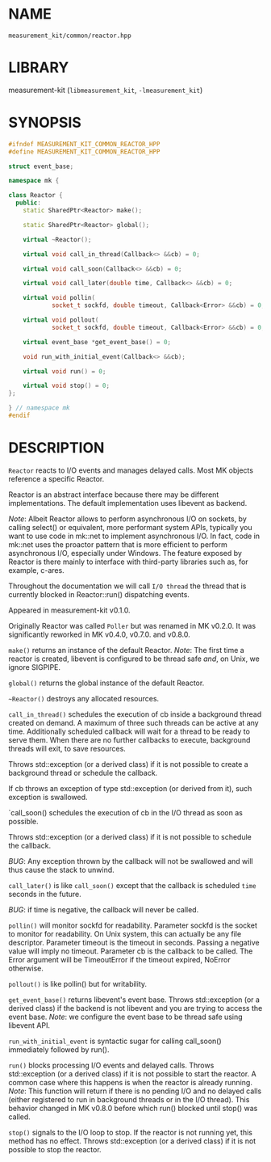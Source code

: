 # NAME

`measurement_kit/common/reactor.hpp`

# LIBRARY

measurement-kit (`libmeasurement_kit`, `-lmeasurement_kit`)

# SYNOPSIS

```C++
#ifndef MEASUREMENT_KIT_COMMON_REACTOR_HPP
#define MEASUREMENT_KIT_COMMON_REACTOR_HPP

struct event_base;

namespace mk {

class Reactor {
  public:
    static SharedPtr<Reactor> make();

    static SharedPtr<Reactor> global();

    virtual ~Reactor();

    virtual void call_in_thread(Callback<> &&cb) = 0;

    virtual void call_soon(Callback<> &&cb) = 0;

    virtual void call_later(double time, Callback<> &&cb) = 0;

    virtual void pollin(
            socket_t sockfd, double timeout, Callback<Error> &&cb) = 0;

    virtual void pollout(
            socket_t sockfd, double timeout, Callback<Error> &&cb) = 0;

    virtual event_base *get_event_base() = 0;

    void run_with_initial_event(Callback<> &&cb);

    virtual void run() = 0;

    virtual void stop() = 0;
};

} // namespace mk
#endif
```

# DESCRIPTION

`Reactor` reacts to I/O events and manages delayed calls. Most MK objects reference a specific Reactor. 

Reactor is an abstract interface because there may be different implementations. The default implementation uses libevent as backend. 

_Note_: Albeit Reactor allows to perform asynchronous I/O on sockets, by calling select() or equivalent, more performant system APIs, typically you want to use code in mk::net to implement asynchronous I/O. In fact, code in mk::net uses the proactor pattern that is more efficient to perform asynchronous I/O, especially under Windows. The feature exposed by Reactor is there mainly to interface with third-party libraries such as, for example, c-ares. 

Throughout the documentation we will call `I/O thread` the thread that is currently blocked in Reactor::run() dispatching events. 

Appeared in measurement-kit v0.1.0. 

Originally Reactor was called `Poller` but was renamed in MK v0.2.0. It was significantly reworked in MK v0.4.0, v0.7.0. and v0.8.0.

`make()` returns an instance of the default Reactor. _Note_: The first time a reactor is created, libevent is configured to be thread safe _and_, on Unix, we ignore SIGPIPE.

`global()` returns the global instance of the default Reactor.

`~Reactor()` destroys any allocated resources.

`call_in_thread()` schedules the execution of cb inside a background thread created on demand. A maximum of three such threads can be active at any time. Additionally scheduled callback will wait for a thread to be ready to serve them. When there are no further callbacks to execute, background threads will exit, to save resources. 

Throws std::exception (or a derived class) if it is not possible to create a background thread or schedule the callback. 

If cb throws an exception of type std::exception (or derived from it), such exception is swallowed.

`call_soon() schedules the execution of cb in the I/O thread as soon as possible. 

Throws std::exception (or a derived class) if it is not possible to schedule the callback. 

_BUG_: Any exception thrown by the callback will not be swallowed and will thus cause the stack to unwind.

`call_later()` is like `call_soon()` except that the callback is scheduled `time` seconds in the future. 

_BUG_: if time is negative, the callback will never be called.

`pollin()` will monitor sockfd for readability. Parameter sockfd is the socket to monitor for readability. On Unix system, this can actually be any file descriptor. Parameter timeout is the timeout in seconds. Passing a negative value will imply no timeout. Parameter cb is the callback to be called. The Error argument will be TimeoutError if the timeout expired, NoError otherwise.

`pollout()` is like pollin() but for writability.

`get_event_base()` returns libevent's event base. Throws std::exception (or a derived class) if the backend is not libevent and you are trying to access the event base. _Note_: we configure the event base to be thread safe using libevent API.

`run_with_initial_event` is syntactic sugar for calling call_soon() immediately followed by run().

`run()` blocks processing I/O events and delayed calls. Throws std::exception (or a derived class) if it is not possible to start the reactor. A common case where this happens is when the reactor is already running. _Note_: This function will return if there is no pending I/O and no delayed calls (either registered to run in background threads or in the I/O thread). This behavior changed in MK v0.8.0 before which run() blocked until stop() was called.

`stop()` signals to the I/O loop to stop. If the reactor is not running yet, this method has no effect. Throws std::exception (or a derived class) if it is not possible to stop the reactor.

